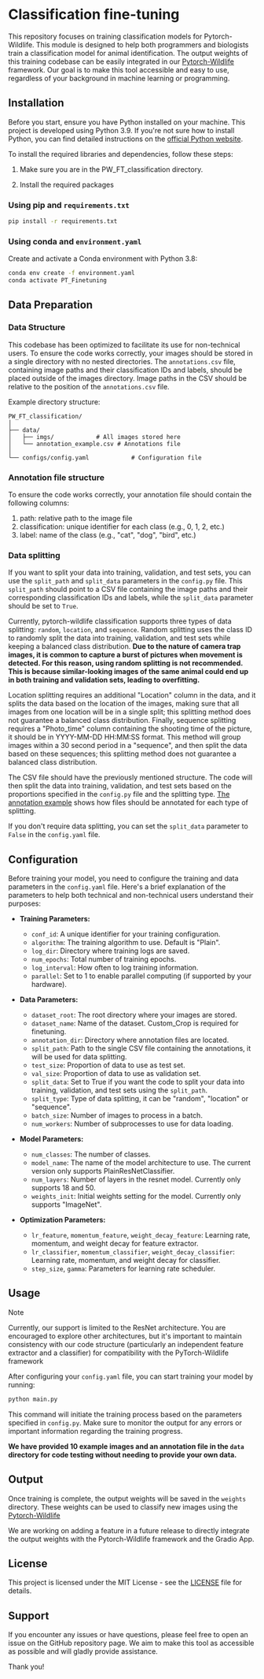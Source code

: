 # Classification fine-tuning

This repository focuses on training classification models for Pytorch-Wildlife. This module is designed to help both programmers and biologists train a classification model for animal identification. The output weights of this training codebase can be easily integrated in our [Pytorch-Wildlife](https://github.com/microsoft/CameraTraps/) framework. Our goal is to make this tool accessible and easy to use, regardless of your background in machine learning or programming.

## Installation

Before you start, ensure you have Python installed on your machine. This project is developed using Python 3.9. If you're not sure how to install Python, you can find detailed instructions on the [official Python website](https://www.python.org/).

To install the required libraries and dependencies, follow these steps:

1. Make sure you are in the PW_FT_classification directory.

2. Install the required packages

### Using pip and `requirements.txt`

   ```bash
   pip install -r requirements.txt
   ```

### Using conda and `environment.yaml`

  Create and activate a Conda environment with Python 3.8:

   ```bash
   conda env create -f environment.yaml
   conda activate PT_Finetuning
   ```

## Data Preparation

### Data Structure

This codebase has been optimized to facilitate its use for non-technical users. To ensure the code works correctly, your images should be stored in a single directory with no nested directories. The `annotations.csv` file, containing image paths and their classification IDs and labels, should be placed outside of the images directory. Image paths in the CSV should be relative to the position of the `annotations.csv` file.

Example directory structure:

```plaintext
PW_FT_classification/
│
├── data/
│   ├── imgs/            # All images stored here
│   └── annotation_example.csv # Annotations file
│
└── configs/config.yaml            # Configuration file
```

### Annotation file structure

To ensure the code works correctly, your annotation file should contain the following columns:

1. path: relative path to the image file
2. classification: unique identifier for each class (e.g., 0, 1, 2, etc.)
3. label: name of the class (e.g., "cat", "dog", "bird", etc.)

### Data splitting

If you want to split your data into training, validation, and test sets, you can use the `split_path` and `split_data` parameters in the `config.py` file. This `split_path` should point to a CSV file containing the image paths and their corresponding classification IDs and labels, while the `split_data` parameter should be set to `True`.

Currently, pytorch-wildlife classification supports three types of data splitting: `random`, `location`, and `sequence`. Random splitting uses the class ID to randomly split the data into training, validation, and test sets while keeping a balanced class distribution. **Due to the nature of camera trap images, it is common to capture a burst of pictures when movement is detected. For this reason, using random splitting is not recommended. This is because similar-looking images of the same animal could end up in both training and validation sets, leading to overfitting.**

Location splitting requires an additional "Location" column in the data, and it splits the data based on the location of the images, making sure that all images from one location will be in a single split; this splitting method does not guarantee a balanced class distribution. Finally, sequence splitting requires a "Photo_time" column containing the shooting time of the picture, it should be in YYYY-MM-DD HH:MM:SS format. This method will group images within a 30 second period in a "sequence", and then split the data based on these sequences; this splitting method does not guarantee a balanced class distribution.

The CSV file should have the previously mentioned structure. The code will then split the data into training, validation, and test sets based on the proportions specified in the `config.py` file and the splitting type. [The annotation example](data/imgs/annotation_example.csv) shows how files should be annotated for each type of splitting.

If you don't require data splitting, you can set the `split_data` parameter to `False` in the `config.yaml` file.

## Configuration

Before training your model, you need to configure the training and data parameters in the `config.yaml` file. Here's a brief explanation of the parameters to help both technical and non-technical users understand their purposes:

- **Training Parameters:**
  - `conf_id`: A unique identifier for your training configuration.
  - `algorithm`: The training algorithm to use. Default is "Plain".
  - `log_dir`: Directory where training logs are saved.
  - `num_epochs`: Total number of training epochs.
  - `log_interval`: How often to log training information.
  - `parallel`: Set to 1 to enable parallel computing (if supported by your hardware).

- **Data Parameters:**
  - `dataset_root`: The root directory where your images are stored.
  - `dataset_name`: Name of the dataset. Custom_Crop is required for finetuning.
  - `annotation_dir`: Directory where annotation files are located.
  - `split_path`: Path to the single CSV file containing the annotations, it will be used for data splitting.
  - `test_size`: Proportion of data to use as test set.
  - `val_size`: Proportion of data to use as validation set.
  - `split_data`: Set to True if you want the code to split your data into training, validation, and test sets using the `split_path`.
  - `split_type`: Type of data splitting, it can be "random", "location" or "sequence".
  - `batch_size`: Number of images to process in a batch.
  - `num_workers`: Number of subprocesses to use for data loading.

- **Model Parameters:**
  - `num_classes`: The number of classes.
  - `model_name`: The name of the model architecture to use. The current version only supports PlainResNetClassifier.
  - `num_layers`: Number of layers in the resnet model. Currently only supports 18 and 50.
  - `weights_init`: Initial weights setting for the model. Currently only supports "ImageNet".

- **Optimization Parameters:**
  - `lr_feature`, `momentum_feature`, `weight_decay_feature`: Learning rate, momentum, and weight decay for feature extractor.
  - `lr_classifier`, `momentum_classifier`, `weight_decay_classifier`: Learning rate, momentum, and weight decay for classifier.
  - `step_size`, `gamma`: Parameters for learning rate scheduler.

## Usage

> [!NOTE]
> Currently, our support is limited to the ResNet architecture. You are encouraged to explore other architectures, but it's important to maintain consistency with our code structure (particularly an independent feature extractor and a classifier) for compatibility with the PyTorch-Wildlife framework

After configuring your `config.yaml` file, you can start training your model by running:

```bash
python main.py
```

This command will initiate the training process based on the parameters specified in `config.py`. Make sure to monitor the output for any errors or important information regarding the training progress.

**We have provided 10 example images and an annotation file in the `data` directory for code testing without needing to provide your own data.**

## Output

Once training is complete, the output weights will be saved in the `weights` directory. These weights can be used to classify new images using the [Pytorch-Wildlife](https://github.com/microsoft/CameraTraps/)

We are working on adding a feature in a future release to directly integrate the output weights with the Pytorch-Wildlife framework and the Gradio App.

## License

This project is licensed under the MIT License - see the [LICENSE](./LICENSE) file for details.

## Support

If you encounter any issues or have questions, please feel free to open an issue on the GitHub repository page. We aim to make this tool as accessible as possible and will gladly provide assistance.

Thank you!
